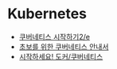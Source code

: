 # Kubernetes

- [쿠버네티스 시작하기2/e](http://acornpub.co.kr/book/kubernetes-up-and-running-2e)
- [초보를 위한 쿠버네티스 안내서](https://www.inflearn.com/course/%EC%BF%A0%EB%B2%84%EB%84%A4%ED%8B%B0%EC%8A%A4-%EC%9E%85%EB%AC%B8#)
- [시작하세요! 도커/쿠버네티스](http://www.yes24.com/Product/Goods/84927385)